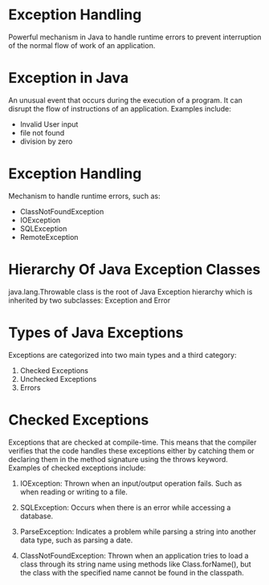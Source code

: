# Exception Handling

Powerful mechanism in Java to handle runtime errors to prevent interruption of the normal flow of work of an application.

# Exception in Java

An unusual event that occurs during the execution of a program. It can disrupt the flow of instructions of an application. Examples include:

- Invalid User input
- file not found
- division by zero

# Exception Handling

Mechanism to handle runtime errors, such as:

- ClassNotFoundException
- IOException
- SQLException
- RemoteException

# Hierarchy Of Java Exception Classes

java.lang.Throwable class is the root of Java Exception hierarchy which is inherited by two subclasses: Exception and Error

# Types of Java Exceptions

Exceptions are categorized into two main types and a third category:

1. Checked Exceptions
2. Unchecked Exceptions
3. Errors

# Checked Exceptions

Exceptions that are checked at compile-time. This means that the compiler verifies that the code handles these exceptions either by catching them or declaring them in the method signature using the throws keyword. Examples of checked exceptions include:

1. IOException: Thrown when an input/output operation fails. Such as when reading or writing to a file.

2. SQLException: Occurs when there is an error while accessing a database.

3. ParseException: Indicates a problem while parsing a string into another data type, such as parsing a date.

4. ClassNotFoundException: Thrown when an application tries to load a class through its string name using methods like Class.forName(), but the class with the specified name cannot be found in the classpath.
